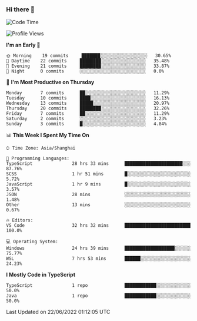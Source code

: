 ### Hi there 👋

<!--
**waynelwz/waynelwz** is a ✨ _special_ ✨ repository because its `README.md` (this file) appears on your GitHub profile.

Here are some ideas to get you started:

- 🔭 I’m currently working on ...
- 🌱 I’m currently learning ...
- 👯 I’m looking to collaborate on ...
- 🤔 I’m looking for help with ...
- 💬 Ask me about ...
- 📫 How to reach me: ...
- 😄 Pronouns: ...
- ⚡ Fun fact: ...
-->

<!--START_SECTION:waka-->
![Code Time](http://img.shields.io/badge/Code%20Time-31%20hrs%2056%20mins-blue)

![Profile Views](http://img.shields.io/badge/Profile%20Views-2-blue)

**I'm an Early 🐤** 

```text
🌞 Morning    19 commits     ███████░░░░░░░░░░░░░░░░░░   30.65% 
🌆 Daytime    22 commits     ████████░░░░░░░░░░░░░░░░░   35.48% 
🌃 Evening    21 commits     ████████░░░░░░░░░░░░░░░░░   33.87% 
🌙 Night      0 commits      ░░░░░░░░░░░░░░░░░░░░░░░░░   0.0%

```
📅 **I'm Most Productive on Thursday** 

```text
Monday       7 commits      ██░░░░░░░░░░░░░░░░░░░░░░░   11.29% 
Tuesday      10 commits     ████░░░░░░░░░░░░░░░░░░░░░   16.13% 
Wednesday    13 commits     █████░░░░░░░░░░░░░░░░░░░░   20.97% 
Thursday     20 commits     ████████░░░░░░░░░░░░░░░░░   32.26% 
Friday       7 commits      ██░░░░░░░░░░░░░░░░░░░░░░░   11.29% 
Saturday     2 commits      ░░░░░░░░░░░░░░░░░░░░░░░░░   3.23% 
Sunday       3 commits      █░░░░░░░░░░░░░░░░░░░░░░░░   4.84%

```


📊 **This Week I Spent My Time On** 

```text
⌚︎ Time Zone: Asia/Shanghai

💬 Programming Languages: 
TypeScript               28 hrs 33 mins      ██████████████████████░░░   87.76% 
SCSS                     1 hr 51 mins        █░░░░░░░░░░░░░░░░░░░░░░░░   5.72% 
JavaScript               1 hr 9 mins         █░░░░░░░░░░░░░░░░░░░░░░░░   3.57% 
JSON                     28 mins             ░░░░░░░░░░░░░░░░░░░░░░░░░   1.48% 
Other                    13 mins             ░░░░░░░░░░░░░░░░░░░░░░░░░   0.67%

🔥 Editors: 
VS Code                  32 hrs 32 mins      █████████████████████████   100.0%

💻 Operating System: 
Windows                  24 hrs 39 mins      ███████████████████░░░░░░   75.77% 
WSL                      7 hrs 53 mins       ██████░░░░░░░░░░░░░░░░░░░   24.23%

```

**I Mostly Code in TypeScript** 

```text
TypeScript               1 repo              ████████████░░░░░░░░░░░░░   50.0% 
Java                     1 repo              ████████████░░░░░░░░░░░░░   50.0%

```



 Last Updated on 22/06/2022 01:12:05 UTC
<!--END_SECTION:waka-->
